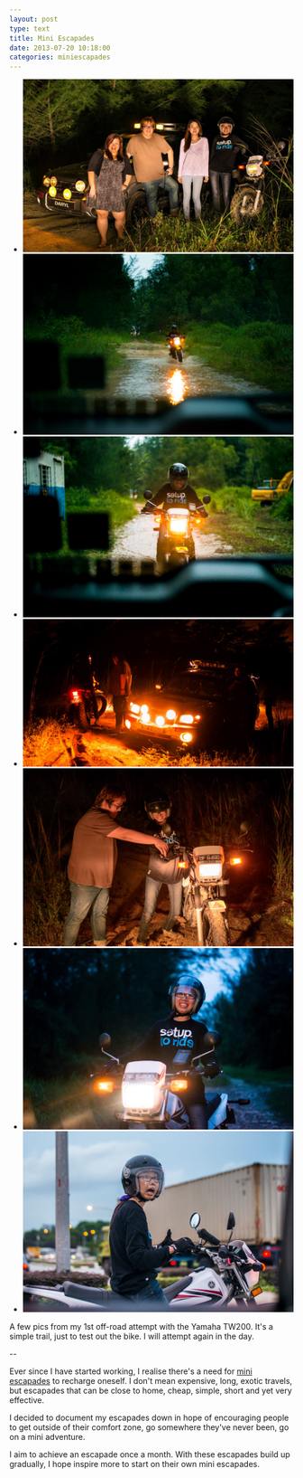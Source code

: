```yaml
---
layout: post
type: text
title: Mini Escapades
date: 2013-07-20 10:18:00
categories: miniescapades
---
```


<ul class="rslides">
    <li><img src="/img/offroad-6.jpg" /></li>
    <li><img src="/img/offroad-1.jpg" /></li>
    <li><img src="/img/offroad-2.jpg" /></li>
    <li><img src="/img/offroad-5.jpg" /></li>
    <li><img src="/img/offroad-4.jpg" /></li>
    <li><img src="/img/offroad-3.jpg" /></li>
    <li><img src="/img/offroad-0.jpg" /></li>
</ul>

A few pics from my 1st off-road attempt with the Yamaha TW200. It's a simple trail, just to test out the bike. I will attempt again in the day.

--

Ever since I have started working, I realise there's a need for [mini escapades](/categories/miniescapades/) to recharge oneself. I don't mean expensive, long, exotic travels, but escapades that can be close to home, cheap, simple, short and yet very effective.

I decided to document my escapades down in hope of encouraging people to get outside of their comfort zone, go somewhere they've never been, go on a mini adventure.

I aim to achieve an escapade once a month. With these escapades build up gradually, I hope inspire more to start on their own mini escapades.
